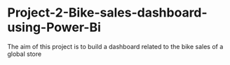 # Project-2-Bike-sales-dashboard-using-Power-Bi
The aim of this project is to build a dashboard related to the bike sales of a global store
